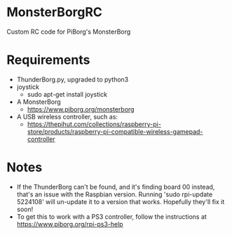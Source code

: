 # MonsterBorgRC
Custom RC code for PiBorg's MonsterBorg

# Requirements
- ThunderBorg.py, upgraded to python3
- joystick
	- sudo apt-get install joystick
- A MonsterBorg
	- https://www.piborg.org/monsterborg
- A USB wireless controller, such as:
	- https://thepihut.com/collections/raspberry-pi-store/products/raspberry-pi-compatible-wireless-gamepad-controller

# Notes
- If the ThunderBorg can't be found, and it's finding board 00 instead, that's an issue with the Raspbian version. Running 'sudo rpi-update 5224108' will un-update it to a version that works. Hopefully they'll fix it soon!
- To get this to work with a PS3 controller, follow the instructions at https://www.piborg.org/rpi-ps3-help
